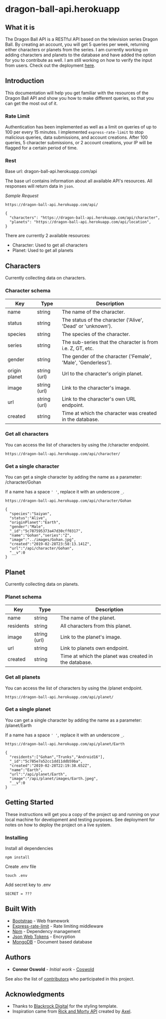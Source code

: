 # dragon-ball-api.herokuapp

## What it is
The Dragon Ball API is a RESTful API based on the television series Dragon Ball. By creating an account, you will get 5 queries per week, returning either characters or planets from the series. I am currently working on adding characters and planets to the database and have added the option for you to contribute as well. I am still working on how to verify the input from users. Check out the deployment [here](https://dragon-ball-api.herokuapp.com/).

## Introduction
This documentation will help you get familiar with the resources of the Dragon Ball API and show you how to make different queries, so that you can get the most out of it.

### Rate Limit
Authentication has been implemented as well as a limit on queries of up to 100 per every 15 minutes. I implemented `express-rate-limit` to stop malicious queries, data submissions, and account creations. After 100 queries, 5 character submissions, or 2 account creations, your IP will be flagged for a certain period of time.

### Rest
Base url: dragon-ball-api.herokuapp.com/api

The base url contains information about all available API's resources. All responses will return data in `json`.

*Sample Request*
```
https://dragon-ball-api.herokuapp.com/api/
```

```
{
  "characters": "https://dragon-ball-api.herokuapp.com/api/character",
  "planets": "https://dragon-ball-api.herokuapp.com/api/location",
}
```
There are currently 2 available resources:

* Character: Used to get all characters
* Planet: Used to get all planets

## Characters
Currently collecting data on characters.

### Character schema
|Key|Type|Description|
|---|---|---|
|name|string|The name of the character.
|status|string|The status of the character ('Alive', 'Dead' or 'unknown').
|species|string|The species of the character.
|series|string|The sub-series that the character is from i.e. Z, GT, etc.
|gender|string|The gender of the character ('Female', 'Male', 'Genderless').
|origin planet|string (url)|Url to the character's origin planet.
|image|string (url)|Link to the character's image.
|url|string (url)|Link to the character's own URL endpoint.
|created|string|Time at which the character was created in the database.

### Get all characters
You can access the list of characters by using the /character endpoint.
```
https://dragon-ball-api.herokuapp.com/api/character/
```

### Get a single character
You can get a single character by adding the name as a parameter: /character/Gohan

If a name has a space `' '`, replace it with an underscore `_`.
```
https://dragon-ball-api.herokuapp.com/api/character/Gohan
```
```
{
  "species":"Saiyan",
  "status":"Alive",
  "originPlanet":"Earth",
  "gender":"Male",
  "_id":"5c787595373a47d30cff0317",
  "name":"Gohan","series":"Z",
  "image":"../images/Gohan.jpg",
  "created":"2019-02-28T23:58:13.141Z",
  "url":"/api/character/Gohan",
  "__v":0
}
```

## Planet
Currently collecting data on planets.

### Planet schema
|Key|Type|Description|
|---|---|---|
|name|string|The name of the planet.
|residents|string|All characters from this planet.
|image|string (url)|Link to the planet's image.
|url|string|Link to planets own endpoint.
|created|string|Time at which the planet was created in the database.


### Get all planets
You can access the list of characters by using the /planet endpoint.
```
https://dragon-ball-api.herokuapp.com/api/planet/
```

### Get a single planet
You can get a single character by adding the name as a parameter: /planet/Earth

If a name has a space `' '`, replace it with an underscore `_`.
```
https://dragon-ball-api.herokuapp.com/api/planet/Earth
```
```
{
  "residents":["Gohan","Trunks","Android16"],
  "_id":"5c785e7a52cc1dd11ddb59ba",
  "created":"2019-02-28T22:19:38.652Z",
  "name":"Earth",
  "url":"/api/planet/Earth",
  "image":"/api/planet/images/Earth.jpeg",
  "__v":0
}
```

## Getting Started

These instructions will get you a copy of the project up and running on your local machine for development and testing purposes. See deployment for notes on how to deploy the project on a live system.

### Installing

Install all dependencies

```
npm install
```

Create .env file

```
touch .env
```

Add secret key to .env

```
SECRET = ???
```

## Built With

* [Bootstrap](https://getbootstrap.com/) - Web framework
* [Express-rate-limit](https://www.npmjs.com/package/express-rate-limit) - Rate limiting middleware
* [Npm](https://www.npmjs.com/) - Dependency management
* [Json Web Tokens](https://jwt.io/) - Encryption
* [MongoDB](https://www.mongodb.com/) - Document based database

## Authors

* **Connor Oswold** - *Initial work* - [Coswold](https://github.com/Coswold)

See also the list of [contributors](https://github.com/coswold/Dragon_Ball_API/contributors) who participated in this project.

## Acknowledgments

* Thanks to [Blackrock Digital](https://github.com/BlackrockDigital) for the styling template.
* Inspiration came from [Rick and Morty API](https://rickandmortyapi.com/) created by [Axel](https://github.com/afuh).

